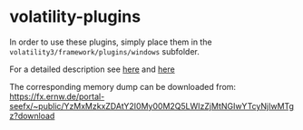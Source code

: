 # volatility-plugins

In order to use these plugins, simply place them in the `volatility3/framework/plugins/windows` subfolder.

For a detailed description see [here](https://insinuator.net/2021/12/release-of-pte-analysis-plugins-for-volatility-3/) and [here](https://insinuator.net/2022/09/some-experiments-with-process-hollowing/)

The corresponding memory dump can be downloaded from: https://fx.ernw.de/portal-seefx/~public/YzMxMzkxZDAtY2I0My00M2Q5LWIzZjMtNGIwYTcyNjIwMTgz?download
